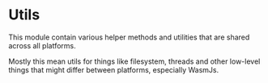 # Utils

This module contain various helper methods and utilities that are shared across all platforms.

Mostly this mean utils for things like filesystem, threads and other low-level things that might
differ between platforms, especially WasmJs.

